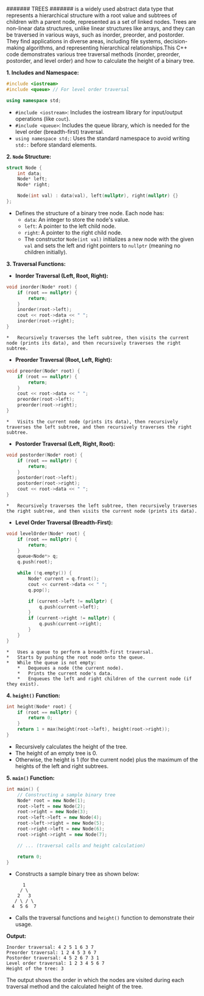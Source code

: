 ####### TREES #######
is a widely used abstract data type that represents a hierarchical structure with a root value and subtrees of children with a parent node, represented as a set of linked nodes. Trees are non-linear data structures, unlike linear structures like arrays, and they can be traversed in various ways, such as inorder, preorder, and postorder.  They find applications in diverse areas, including file systems, decision-making algorithms, and representing hierarchical relationships.This C++ code demonstrates various tree traversal methods (inorder, preorder, postorder, and level order) and how to calculate the height of a binary tree.

**1. Includes and Namespace:**

```c++
#include <iostream>
#include <queue> // For level order traversal

using namespace std;
```

*   `#include <iostream>`: Includes the iostream library for input/output operations (like `cout`).
*   `#include <queue>`: Includes the queue library, which is needed for the level order (breadth-first) traversal.
*   `using namespace std;`: Uses the standard namespace to avoid writing `std::` before standard elements.

**2. `Node` Structure:**

```c++
struct Node {
    int data;
    Node* left;
    Node* right;

    Node(int val) : data(val), left(nullptr), right(nullptr) {}
};
```

*   Defines the structure of a binary tree node. Each node has:
    *   `data`: An integer to store the node's value.
    *   `left`: A pointer to the left child node.
    *   `right`: A pointer to the right child node.
    *   The constructor `Node(int val)` initializes a new node with the given `val` and sets the left and right pointers to `nullptr` (meaning no children initially).

**3. Traversal Functions:**

*   **Inorder Traversal (Left, Root, Right):**

```c++
void inorder(Node* root) {
    if (root == nullptr) {
        return;
    }
    inorder(root->left);
    cout << root->data << " ";
    inorder(root->right);
}
```

    *   Recursively traverses the left subtree, then visits the current node (prints its data), and then recursively traverses the right subtree.

*   **Preorder Traversal (Root, Left, Right):**

```c++
void preorder(Node* root) {
    if (root == nullptr) {
        return;
    }
    cout << root->data << " ";
    preorder(root->left);
    preorder(root->right);
}
```

    *   Visits the current node (prints its data), then recursively traverses the left subtree, and then recursively traverses the right subtree.

*   **Postorder Traversal (Left, Right, Root):**

```c++
void postorder(Node* root) {
    if (root == nullptr) {
        return;
    }
    postorder(root->left);
    postorder(root->right);
    cout << root->data << " ";
}
```

    *   Recursively traverses the left subtree, then recursively traverses the right subtree, and then visits the current node (prints its data).

*   **Level Order Traversal (Breadth-First):**

```c++
void levelOrder(Node* root) {
    if (root == nullptr) {
        return;
    }
    queue<Node*> q;
    q.push(root);

    while (!q.empty()) {
        Node* current = q.front();
        cout << current->data << " ";
        q.pop();

        if (current->left != nullptr) {
            q.push(current->left);
        }
        if (current->right != nullptr) {
            q.push(current->right);
        }
    }
}
```

    *   Uses a queue to perform a breadth-first traversal.
    *   Starts by pushing the root node onto the queue.
    *   While the queue is not empty:
        *   Dequeues a node (the current node).
        *   Prints the current node's data.
        *   Enqueues the left and right children of the current node (if they exist).

**4. `height()` Function:**

```c++
int height(Node* root) {
    if (root == nullptr) {
        return 0;
    }
    return 1 + max(height(root->left), height(root->right));
}
```

*   Recursively calculates the height of the tree.
*   The height of an empty tree is 0.
*   Otherwise, the height is 1 (for the current node) plus the maximum of the heights of the left and right subtrees.

**5. `main()` Function:**

```c++
int main() {
    // Constructing a sample binary tree
    Node* root = new Node(1);
    root->left = new Node(2);
    root->right = new Node(3);
    root->left->left = new Node(4);
    root->left->right = new Node(5);
    root->right->left = new Node(6);
    root->right->right = new Node(7);

    // ... (traversal calls and height calculation)

    return 0;
}
```

*   Constructs a sample binary tree as shown below:

```
      1
     / \
    2   3
   / \ / \
  4  5 6  7
```

*   Calls the traversal functions and `height()` function to demonstrate their usage.

**Output:**

```
Inorder traversal: 4 2 5 1 6 3 7 
Preorder traversal: 1 2 4 5 3 6 7 
Postorder traversal: 4 5 2 6 7 3 1 
Level order traversal: 1 2 3 4 5 6 7 
Height of the tree: 3
```

The output shows the order in which the nodes are visited during each traversal method and the calculated height of the tree.
